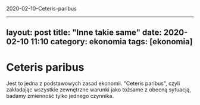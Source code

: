 2020-02-10-Ceteris-paribus

---
layout: post
title:  "Inne takie same"
date:   2020-02-10 11:10
category: ekonomia
tags: [ekonomia]
---

# Ceteris paribus
Jest to jedna z podstawowych zasad ekonomii. "Ceteris paribus", czyli zakładając wszystkie zewnętrzne warunki jako tożsame z obecną sytuacją, badamy zmienność tylko jednego czynnika.

